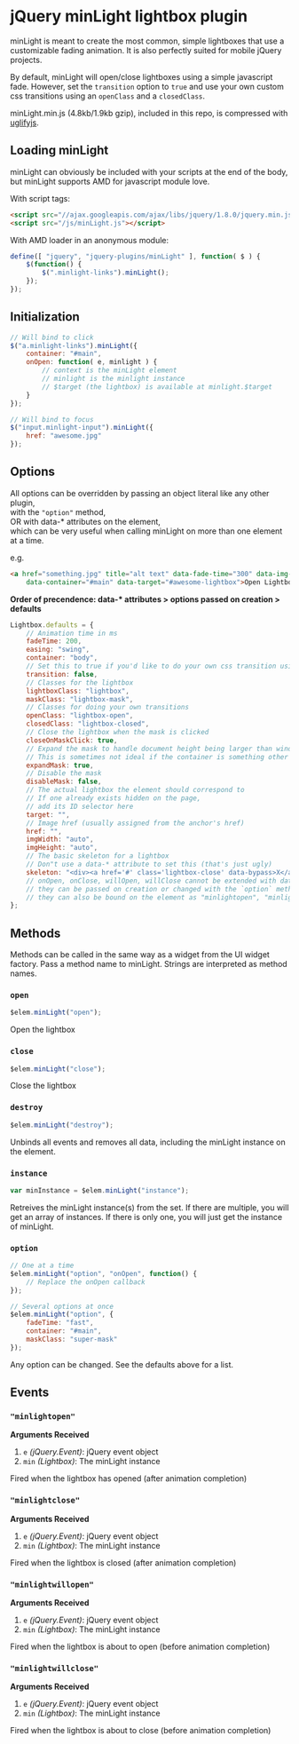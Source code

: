 # jQuery minLight lightbox plugin

minLight is meant to create the most common, simple lightboxes that use a customizable fading animation. It is also perfectly suited for mobile jQuery projects.

By default, minLight will open/close lightboxes using a simple javascript fade. However, set the `transition` option to `true` and use your own custom css transitions using an `openClass` and a `closedClass`.

minLight.min.js (4.8kb/1.9kb gzip), included in this repo, is compressed with [uglifyjs](https://github.com/mishoo/UglifyJS).


## Loading minLight
minLight can obviously be included with your scripts at the end of the body, but minLight supports AMD for javascript module love.

With script tags:

```html
<script src="//ajax.googleapis.com/ajax/libs/jquery/1.8.0/jquery.min.js"></script>
<script src="/js/minLight.js"></script>
```

With AMD loader in an anonymous module:

```js
define([ "jquery", "jquery-plugins/minLight" ], function( $ ) {
	$(function() {
		$(".minlight-links").minLight();
	});
});
```

## Initialization

```js
// Will bind to click
$("a.minlight-links").minLight({
	container: "#main",
	onOpen: function( e, minlight ) {
		// context is the minLight element
		// minlight is the minlight instance
		// $target (the lightbox) is available at minlight.$target
	}
});

// Will bind to focus
$("input.minlight-input").minLight({
	href: "awesome.jpg"
});
```

## Options

All options can be overridden by passing an object literal like any other plugin,<br>
with the `"option"` method,<br>
OR with data-* attributes on the element,<br>
which can be very useful when calling minLight on more than one element at a time.

e.g.

```html
<a href="something.jpg" title="alt text" data-fade-time="300" data-img-width="750"
	data-container="#main" data-target="#awesome-lightbox">Open Lightbox</a>
```

__Order of precendence: data-* attributes > options passed on creation > defaults__

```js
Lightbox.defaults = {
	// Animation time in ms
	fadeTime: 200,
	easing: "swing",
	container: "body",
	// Set this to true if you'd like to do your own css transition using your own styles
	transition: false,
	// Classes for the lightbox
	lightboxClass: "lightbox",
	maskClass: "lightbox-mask",
	// Classes for doing your own transitions
	openClass: "lightbox-open",
	closedClass: "lightbox-closed",
	// Close the lightbox when the mask is clicked
	closeOnMaskClick: true,
	// Expand the mask to handle document height being larger than window height
	// This is sometimes not ideal if the container is something other than the body
	expandMask: true,
	// Disable the mask
	disableMask: false,
	// The actual lightbox the element should correspond to
	// If one already exists hidden on the page,
	// add its ID selector here
	target: "",
	// Image href (usually assigned from the anchor's href)
	href: "",
	imgWidth: "auto",
	imgHeight: "auto",
	// The basic skeleton for a lightbox
	// Don"t use a data-* attribute to set this (that's just ugly)
	skeleton: "<div><a href='#' class='lightbox-close' data-bypass>X</a></div>"
	// onOpen, onClose, willOpen, willClose cannot be extended with data-*, so they are included in defaults
	// they can be passed on creation or changed with the `option` method
	// they can also be bound on the element as "minlightopen", "minlightclose", "minlightwillopen", "minlightwillclose"
};
```

## Methods

Methods can be called in the same way as a widget from the UI widget factory. Pass a method name to minLight. Strings are interpreted as method names.

### `open`

```js
$elem.minLight("open");
```

Open the lightbox

### `close`

```js
$elem.minLight("close");
```

Close the lightbox

### `destroy`

```js
$elem.minLight("destroy");
```

Unbinds all events and removes all data, including the minLight instance on the element.

### `instance`

```js
var minInstance = $elem.minLight("instance");
```

Retreives the minLight instance(s) from the set. If there are multiple, you will get an array of instances. If there is only one, you will just get the instance of minLight.

### `option`

```js
// One at a time
$elem.minLight("option", "onOpen", function() {
	// Replace the onOpen callback
});

// Several options at once
$elem.minLight("option", {
	fadeTime: "fast",
	container: "#main",
	maskClass: "super-mask"
});
```

Any option can be changed. See the defaults above for a list.

## Events

### `"minlightopen"`

__Arguments Received__

  1. `e` _(jQuery.Event)_: jQuery event object
  2. `min` _(Lightbox)_: The minLight instance

Fired when the lightbox has opened (after animation completion)

### `"minlightclose"`

__Arguments Received__

  1. `e` _(jQuery.Event)_: jQuery event object
  2. `min` _(Lightbox)_: The minLight instance

Fired when the lightbox is closed (after animation completion)

### `"minlightwillopen"`

__Arguments Received__

  1. `e` _(jQuery.Event)_: jQuery event object
  2. `min` _(Lightbox)_: The minLight instance

Fired when the lightbox is about to open (before animation completion)

### `"minlightwillclose"`

__Arguments Received__

  1. `e` _(jQuery.Event)_: jQuery event object
  2. `min` _(Lightbox)_: The minLight instance

Fired when the lightbox is about to close (before animation completion)

